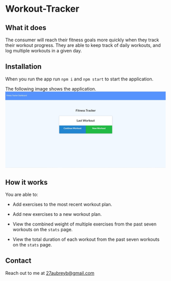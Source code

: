 # Workout-Tracker

## What it does
The consumer will reach their fitness goals more quickly when they track their workout progress. They are able to keep track of daily workouts, and log multiple workouts in a given day.

## Installation
When you run the app run `npm i` and `npm start` to start the application.

The following image shows the application.
![Fitness Tracker](./Assets/SharedScreenshot.jpg)

## How it works
You are able to:

  * Add exercises to the most recent workout plan.

  * Add new exercises to a new workout plan.

  * View the combined weight of multiple exercises from the past seven workouts on the `stats` page.

  * View the total duration of each workout from the past seven workouts on the `stats` page.

## Contact
Reach out to me at 27aubreyb@gmail.com

